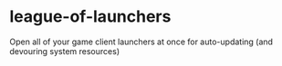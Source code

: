 # league-of-launchers
Open all of your game client launchers at once for auto-updating (and devouring system resources)
